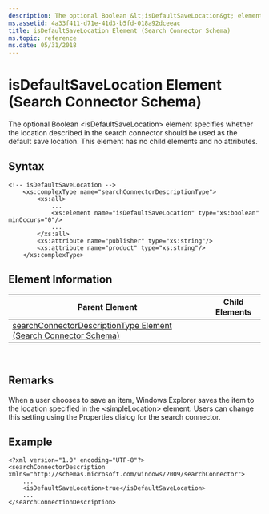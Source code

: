 ```yaml
---
description: The optional Boolean &lt;isDefaultSaveLocation&gt; element specifies whether the location described in the search connector should be used as the default save location. This element has no child elements and no attributes.
ms.assetid: 4a33f411-d71e-41d3-b5fd-018a92dceeac
title: isDefaultSaveLocation Element (Search Connector Schema)
ms.topic: reference
ms.date: 05/31/2018
---
```


# isDefaultSaveLocation Element (Search Connector Schema)

The optional Boolean &lt;isDefaultSaveLocation&gt; element specifies whether the location described in the search connector should be used as the default save location. This element has no child elements and no attributes.

## Syntax


```
<!-- isDefaultSaveLocation -->
    <xs:complexType name="searchConnectorDescriptionType">
        <xs:all>
            ...
            <xs:element name="isDefaultSaveLocation" type="xs:boolean" minOccurs="0"/>
            ...
        </xs:all>
        <xs:attribute name="publisher" type="xs:string"/>
        <xs:attribute name="product" type="xs:string"/>
    </xs:complexType>
```



## Element Information



| Parent Element                                                                                                   | Child Elements |
|------------------------------------------------------------------------------------------------------------------|----------------|
| [searchConnectorDescriptionType Element (Search Connector Schema)](search-schema-searchconnectordescription.md) |                |



 

## Remarks

When a user chooses to save an item, Windows Explorer saves the item to the location specified in the &lt;simpleLocation&gt; element. Users can change this setting using the Properties dialog for the search connector.

## Example


```
<?xml version="1.0" encoding="UTF-8"?>
<searchConnectorDescription xmlns="http://schemas.microsoft.com/windows/2009/searchConnector">
    ...
    <isDefaultSaveLocation>true</isDefaultSaveLocation>
    ...
</searchConnectionDescription>
```



 

 



